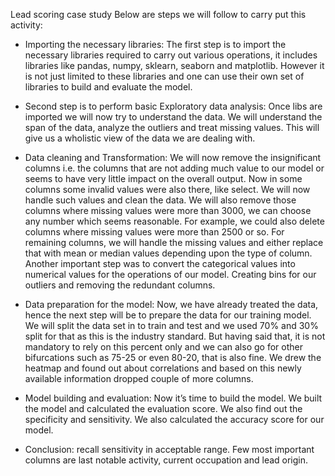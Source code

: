 Lead scoring case study
Below are steps we will follow to carry put this activity:
- Importing the necessary libraries:
The first step is to import the necessary libraries required to carry
out various operations, it includes libraries like pandas, numpy,
sklearn, seaborn and matplotlib. However it is not just limited to
these libraries and one can use their own set of libraries to build
and evaluate the model.
- Second step is to perform basic Exploratory data analysis:
Once libs are imported we will now try to understand the data.
We will understand the span of the data, analyze the outliers and
treat missing values. This will give us a wholistic view of the data
we are dealing with.

- Data cleaning and Transformation:
We will now remove the insignificant columns i.e. the columns
that are not adding much value to our model or seems to have
very little impact on the overall output. Now in some columns
some invalid values were also there, like select. We will now
handle such values and clean the data. We will also remove those
columns where missing values were more than 3000, we can
choose any number which seems reasonable. For example, we
could also delete columns where missing values were more than
2500 or so. For remaining columns, we will handle the missing
values and either replace that with mean or median values
depending upon the type of column.
Another important step was to convert the categorical values into
numerical values for the operations of our model. Creating bins
for our outliers and removing the redundant columns.

- Data preparation for the model:
Now, we have already treated the data, hence the next step will
be to prepare the data for our training model. We will split the
data set in to train and test and we used 70% and 30% split for
that as this is the industry standard. But having said that, it is not
mandatory to rely on this percent only and we can also go for
other bifurcations such as 75-25 or even 80-20, that is also fine.
We drew the heatmap and found out about correlations and
based on this newly available information dropped couple of more
columns.

- Model building and evaluation:
Now it’s time to build the model. We built the model and
calculated the evaluation score. We also find out the specificity
and sensitivity. We also calculated the accuracy score for our
model.

- Conclusion: recall sensitivity in acceptable range. Few most important
columns are last notable activity, current occupation and lead origin.
